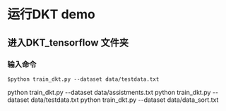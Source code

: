 ﻿# 运行DKT demo
## 进入DKT_tensorflow 文件夹
### 输入命令
`$python train_dkt.py --dataset data/testdata.txt`


python train_dkt.py --dataset data/assistments.txt
python train_dkt.py --dataset data/testdata.txt
python train_dkt.py --dataset data/data_sort.txt
